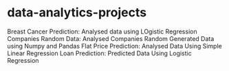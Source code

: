 # data-analytics-projects

Breast Cancer Prediction: Analysed data using LOgistic Regression
Companies Random Data: Analysed Companies Random Generated Data using  Numpy and Pandas
Flat Price Prediction: Analysed Data Using Simple Linear Regression
Loan Prediction: Predicted Data Using Logistic Regression
